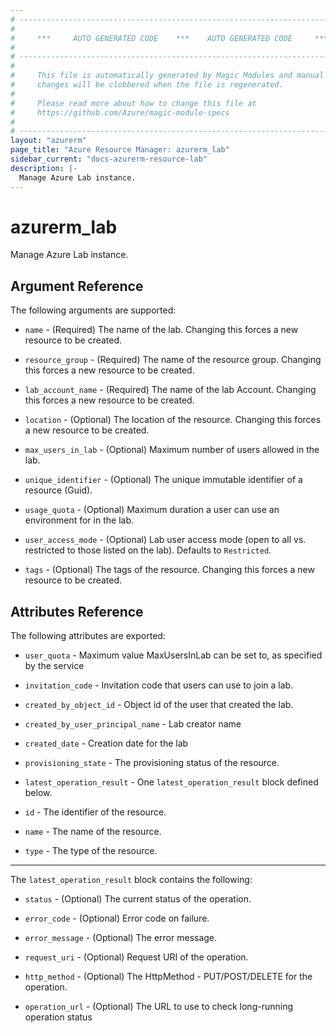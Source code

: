 ```yaml
---
# ----------------------------------------------------------------------------
#
#     ***     AUTO GENERATED CODE    ***    AUTO GENERATED CODE     ***
#
# ----------------------------------------------------------------------------
#
#     This file is automatically generated by Magic Modules and manual
#     changes will be clobbered when the file is regenerated.
#
#     Please read more about how to change this file at
#     https://github.com/Azure/magic-module-specs
#
# ----------------------------------------------------------------------------
layout: "azurerm"
page_title: "Azure Resource Manager: azurerm_lab"
sidebar_current: "docs-azurerm-resource-lab"
description: |-
  Manage Azure Lab instance.
---
```


# azurerm_lab

Manage Azure Lab instance.


## Argument Reference

The following arguments are supported:

* `name` - (Required) The name of the lab. Changing this forces a new resource to be created.

* `resource_group` - (Required) The name of the resource group. Changing this forces a new resource to be created.

* `lab_account_name` - (Required) The name of the lab Account. Changing this forces a new resource to be created.

* `location` - (Optional) The location of the resource. Changing this forces a new resource to be created.

* `max_users_in_lab` - (Optional) Maximum number of users allowed in the lab.

* `unique_identifier` - (Optional) The unique immutable identifier of a resource (Guid).

* `usage_quota` - (Optional) Maximum duration a user can use an environment for in the lab.

* `user_access_mode` - (Optional) Lab user access mode (open to all vs. restricted to those listed on the lab). Defaults to `Restricted`.

* `tags` - (Optional) The tags of the resource. Changing this forces a new resource to be created.

## Attributes Reference

The following attributes are exported:

* `user_quota` - Maximum value MaxUsersInLab can be set to, as specified by the service

* `invitation_code` - Invitation code that users can use to join a lab.

* `created_by_object_id` - Object id of the user that created the lab.

* `created_by_user_principal_name` - Lab creator name

* `created_date` - Creation date for the lab

* `provisioning_state` - The provisioning status of the resource.

* `latest_operation_result` - One `latest_operation_result` block defined below.

* `id` - The identifier of the resource.

* `name` - The name of the resource.

* `type` - The type of the resource.


---

The `latest_operation_result` block contains the following:

* `status` - (Optional) The current status of the operation.

* `error_code` - (Optional) Error code on failure.

* `error_message` - (Optional) The error message.

* `request_uri` - (Optional) Request URI of the operation.

* `http_method` - (Optional) The HttpMethod - PUT/POST/DELETE for the operation.

* `operation_url` - (Optional) The URL to use to check long-running operation status
